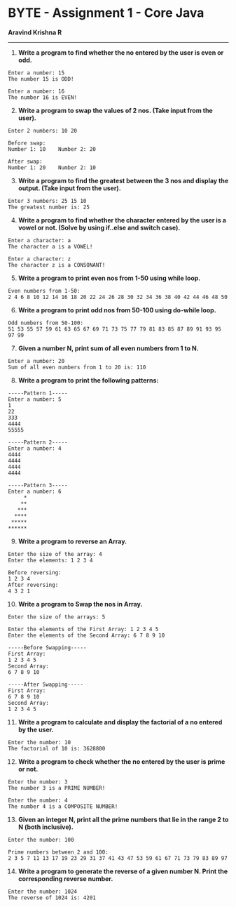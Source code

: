 # BYTE - Assignment 1 - Core Java
**Aravind Krishna R**

-----

1) **Write a program to find whether the no entered by the user is even or odd.**
```
Enter a number: 15
The number 15 is ODD!

Enter a number: 16
The number 16 is EVEN!
```

2) **Write a program to swap the values of 2 nos. (Take input from the user).**
```
Enter 2 numbers: 10 20

Before swap: 
Number 1: 10	Number 2: 20

After swap: 
Number 1: 20	Number 2: 10
```

3) **Write a program to find the greatest between the 3 nos and display the output. (Take input from the user).**
```
Enter 3 numbers: 25 15 10
The greatest number is: 25
```

4) **Write a program to find whether the character entered by the user is a vowel or not. (Solve by using if..else and switch case).**
```
Enter a character: a
The character a is a VOWEL!

Enter a character: z
The character z is a CONSONANT!
```

5) **Write a program to print even nos from 1-50 using while loop.**
```
Even numbers from 1-50: 
2 4 6 8 10 12 14 16 18 20 22 24 26 28 30 32 34 36 38 40 42 44 46 48 50
```

6) **Write a program to print odd nos from 50-100 using do-while loop.**
```
Odd numbers from 50-100: 
51 53 55 57 59 61 63 65 67 69 71 73 75 77 79 81 83 85 87 89 91 93 95 97 99
```

7) **Given a number N, print sum of all even numbers from 1 to N.**
```
Enter a number: 20
Sum of all even numbers from 1 to 20 is: 110
```

8) **Write a program to print the following patterns:**
```
-----Pattern 1-----
Enter a number: 5
1
22
333
4444
55555

-----Pattern 2-----
Enter a number: 4
4444
4444
4444
4444

-----Pattern 3-----
Enter a number: 6
     *
    **
   ***
  ****
 *****
******
```

9) **Write a program to reverse an Array.**
```
Enter the size of the array: 4
Enter the elements: 1 2 3 4

Before reversing: 
1 2 3 4 
After reversing: 
4 3 2 1 
```

10) **Write a program to Swap the nos in Array.**
```
Enter the size of the arrays: 5

Enter the elements of the First Array: 1 2 3 4 5
Enter the elements of the Second Array: 6 7 8 9 10

-----Before Swapping-----
First Array: 
1 2 3 4 5 
Second Array: 
6 7 8 9 10 

-----After Swapping-----
First Array: 
6 7 8 9 10 
Second Array: 
1 2 3 4 5 
```

11) **Write a program to calculate and display the factorial of a no entered by the user.**
```
Enter the number: 10
The factorial of 10 is: 3628800
```

12) **Write a program to check whether the no entered by the user is prime or not.**
```
Enter the number: 3
The number 3 is a PRIME NUMBER!

Enter the number: 4
The number 4 is a COMPOSITE NUMBER!
```

13) **Given an integer N, print all the prime numbers that lie in the range 2 to N (both inclusive).**
```
Enter the number: 100

Prime numbers between 2 and 100: 
2 3 5 7 11 13 17 19 23 29 31 37 41 43 47 53 59 61 67 71 73 79 83 89 97 
```

14) **Write a program to generate the reverse of a given number N. Print the corresponding reverse number.**
```
Enter the number: 1024
The reverse of 1024 is: 4201
```
